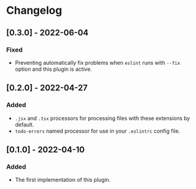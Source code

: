 # Changelog

## [0.3.0] - 2022-06-04

### Fixed
- Preventing automatically fix problems when `eslint` runs with `--fix` option and this plugin is active.

## [0.2.0] - 2022-04-27

### Added
- `.jsx` and `.tsx` processors for processing files with these extensions by default.
- `todo-errors` named processor for use in your `.eslintrc` config file.

## [0.1.0] - 2022-04-10

### Added
- The first implementation of this plugin.
